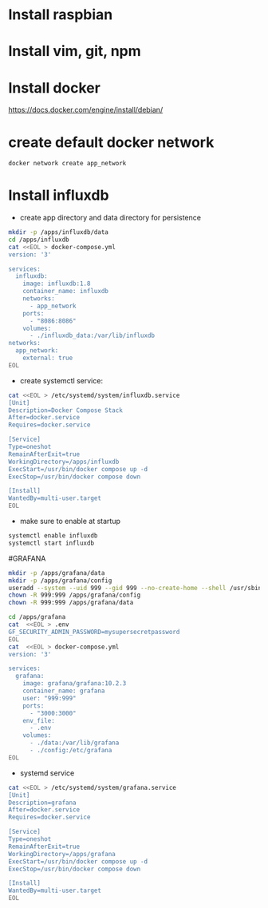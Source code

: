 # Install raspbian
# Install vim, git, npm
# Install docker
https://docs.docker.com/engine/install/debian/

# create default docker network
```bash
docker network create app_network
```
# Install influxdb
* create app directory and data directory for persistence
```bash
mkdir -p /apps/influxdb/data
cd /apps/influxdb
cat <<EOL > docker-compose.yml
version: '3'

services:
  influxdb:
    image: influxdb:1.8
    container_name: influxdb
    networks:
      - app_network
    ports:
      - "8086:8086"
    volumes:
      - ./influxdb_data:/var/lib/influxdb
networks:
  app_network:
    external: true
EOL
```
* create systemctl service:
```bash
cat <<EOL > /etc/systemd/system/influxdb.service
[Unit]
Description=Docker Compose Stack
After=docker.service
Requires=docker.service

[Service]
Type=oneshot
RemainAfterExit=true
WorkingDirectory=/apps/influxdb
ExecStart=/usr/bin/docker compose up -d
ExecStop=/usr/bin/docker compose down

[Install]
WantedBy=multi-user.target
EOL
```
* make sure to enable at startup
```bash
systemctl enable influxdb
systemctl start influxdb
```

#GRAFANA
```bash
mkdir -p /apps/grafana/data
mkdir -p /apps/grafana/config
useradd --system --uid 999 --gid 999 --no-create-home --shell /usr/sbin/nologin grafana
chown -R 999:999 /apps/grafana/config
chown -R 999:999 /apps/grafana/data

cd /apps/grafana
cat  <<EOL > .env
GF_SECURITY_ADMIN_PASSWORD=mysupersecretpassword
EOL
cat  <<EOL > docker-compose.yml
version: '3'

services:
  grafana:
    image: grafana/grafana:10.2.3
    container_name: grafana
    user: "999:999"
    ports:
      - "3000:3000"
    env_file:
      - .env
    volumes:
      - ./data:/var/lib/grafana
      - ./config:/etc/grafana
EOL
```
* systemd service
```bash
cat <<EOL > /etc/systemd/system/grafana.service
[Unit]
Description=grafana
After=docker.service
Requires=docker.service

[Service]
Type=oneshot
RemainAfterExit=true
WorkingDirectory=/apps/grafana
ExecStart=/usr/bin/docker compose up -d
ExecStop=/usr/bin/docker compose down

[Install]
WantedBy=multi-user.target
EOL
```
